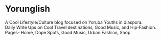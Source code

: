 # Yorunglish
A Cool Lifestyle/Culture blog focused on Yoruba Youths in diaspora.  
Daily Write Ups on Cool Travel destinations, Good Music, and Hip-Fashion.
Pages- Home, Dope Spots, Good Music, Urban Fashion, Shop.
